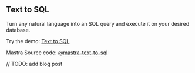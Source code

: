 ## Text to SQL

Turn any natural language into an SQL query and execute it on your desired database.

Try the demo: [Text to SQL](https://@mastra-text-to-sql.vercel.app/)

Mastra Source code: [@mastra-text-to-sql](https://github.com/@mastra-ai/text-to-sql-example)

// TODO: add blog post
